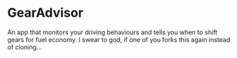 # GearAdvisor
An app that monitors your driving behaviours and tells you when to shift gears for fuel economy.
I swear to god, if one of you forks this again instead of cloning...
